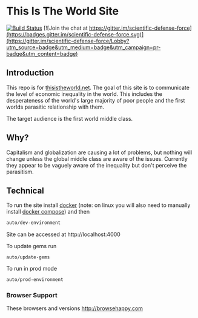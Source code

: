 # This Is The World Site

[![Build Status](https://travis-ci.org/scientific-defense-force/this-is-the-world-site.svg?branch=master)](https://travis-ci.org/scientific-defense-force/this-is-the-world-site) [![Join the chat at https://gitter.im/scientific-defense-force](https://badges.gitter.im/scientific-defense-force.svg)](https://gitter.im/scientific-defense-force/Lobby?utm_source=badge&utm_medium=badge&utm_campaign=pr-badge&utm_content=badge)

## Introduction

This repo is for [thisistheworld.net](https://thisistheworld.net). The goal of this site is to communicate the level of economic inequality in the world. This includes the desperateness of the world's large majority of poor people and the first worlds parasitic relationship with them.

The target audience is the first world middle class.

## Why?

Capitalism and globalization are causing a lot of problems, but nothing will change unless the global middle class are aware of the issues. Currently they appear to be vaguely aware of the inequality but don't perceive the parasitism.

## Technical

To run the site install [docker](https://www.docker.com/products/docker) (note: on linux you will also need to manually install [docker compose](https://docs.docker.com/compose/install)) and then

```bash
auto/dev-environment
```

Site can be accessed at http://localhost:4000

To update gems run

```
auto/update-gems
```

To run in prod mode

```bash
auto/prod-environment
```

### Browser Support ###

These browsers and versions http://browsehappy.com
